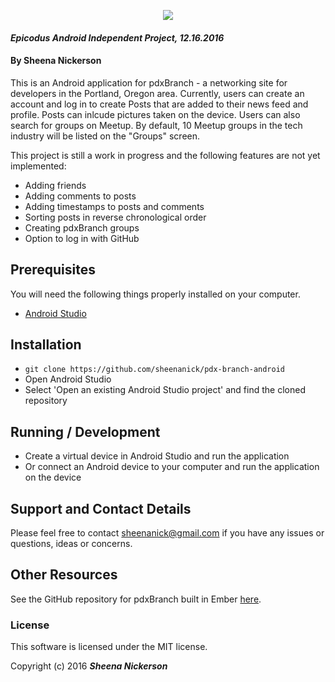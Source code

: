 <p align="center">
  <img src="https://raw.githubusercontent.com/mlawson3691/branch-social/master/public/assets/images/logo-black.png">
</p>

#### _Epicodus Android Independent Project, 12.16.2016_

#### By Sheena Nickerson

This is an Android application for pdxBranch - a networking site for developers in the Portland, Oregon area. Currently, users can create an account and log in to create Posts that are added to their news feed and profile. Posts can inlcude pictures taken on the device. Users can also search for groups on Meetup. By default, 10 Meetup groups in the tech industry will be listed on the "Groups" screen.

This project is still a work in progress and the following features are not yet implemented:
* Adding friends
* Adding comments to posts
* Adding timestamps to posts and comments
* Sorting posts in reverse chronological order
* Creating pdxBranch groups
* Option to log in with GitHub

## Prerequisites

You will need the following things properly installed on your computer.

* [Android Studio](https://developer.android.com/studio/index.html)

## Installation

* `git clone https://github.com/sheenanick/pdx-branch-android`
* Open Android Studio
* Select 'Open an existing Android Studio project' and find the cloned repository

## Running / Development

* Create a virtual device in Android Studio and run the application
* Or connect an Android device to your computer and run the application on the device

## Support and Contact Details

Please feel free to contact sheenanick@gmail.com if you have any issues or questions, ideas or concerns.

## Other Resources

See the GitHub repository for pdxBranch built in Ember [here](https://github.com/mlawson3691/branch-social).

### License

This software is licensed under the MIT license.

Copyright (c) 2016 **_Sheena Nickerson_**
